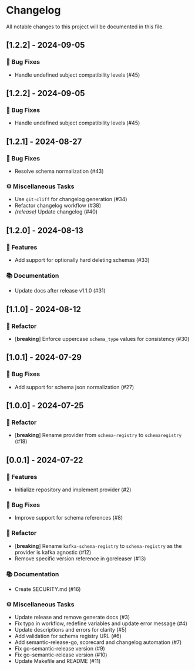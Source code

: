 # Changelog

All notable changes to this project will be documented in this file.

## [1.2.2] - 2024-09-05

### 🐛 Bug Fixes

- Handle undefined subject compatibility levels (#45)

<!-- markdownlint-disable MD024 -->
## [1.2.2] - 2024-09-05

### 🐛 Bug Fixes

- Handle undefined subject compatibility levels (#45)

## [1.2.1] - 2024-08-27

### 🐛 Bug Fixes

- Resolve schema normalization (#43)

### ⚙️ Miscellaneous Tasks

- Use `git-cliff` for changelog generation (#34)
- Refactor changelog workflow (#38)
- *(release)* Update changelog (#40)

## [1.2.0] - 2024-08-13

### 🚀 Features

- Add support for optionally hard deleting schemas (#33)

### 📚 Documentation

- Update docs after release v1.1.0 (#31)

## [1.1.0] - 2024-08-12

### 🚜 Refactor

- [**breaking**] Enforce uppercase `schema_type` values for consistency (#30)

## [1.0.1] - 2024-07-29

### 🐛 Bug Fixes

- Add support for schema json normalization (#27)

## [1.0.0] - 2024-07-25

### 🚜 Refactor

- [**breaking**] Rename provider from `schema-registry` to `schemaregistry` (#18)

## [0.0.1] - 2024-07-22

### 🚀 Features

- Initialize repository and implement provider (#2)

### 🐛 Bug Fixes

- Improve support for schema references (#8)

### 🚜 Refactor

- [**breaking**] Rename `kafka-schema-registry` to `schema-registry` as the provider is kafka agnostic (#12)
- Remove specific version reference in goreleaser (#13)

### 📚 Documentation

- Create SECURITY.md (#16)

### ⚙️ Miscellaneous Tasks

- Update release and remove generate docs (#3)
- Fix typo in workflow, redefine variables and update error message (#4)
- Update descriptions and errors for clarity (#5)
- Add validation for schema registry URL (#6)
- Add semantic-release-go, scorecard and changelog automation (#7)
- Fix go-semantic-release version (#9)
- Fix go-semantic-release version (#10)
- Update Makefile and README (#11)
